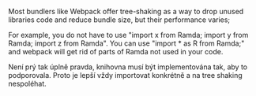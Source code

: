 Most bundlers like Webpack offer tree-shaking as a way to drop unused libraries code
 and reduce bundle size, but their performance varies;

For example, you do not have to use "import x from Ramda; import y from Ramda;
import z from Ramda".
You can use "import * as R from Ramda;" and webpack will get rid of parts of Ramda not used in your code.

Není prý tak úplně pravda, knihovna musí být implementována tak, aby to podporovala.
Proto je lepší vždy importovat konkrétně a na tree shaking nespoléhat.

